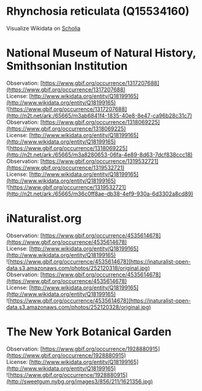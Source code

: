 
Rhynchosia reticulata (Q15534160)
=================================
  
Visualize Wikidata on [Scholia](https://scholia.toolforge.org/taxon/Q15534160)
# National Museum of Natural History, Smithsonian Institution
  
Observation: [https://www.gbif.org/occurrence/1317207688](https://www.gbif.org/occurrence/1317207688)  
License: [http://www.wikidata.org/entity/Q18199165](http://www.wikidata.org/entity/Q18199165)  
![https://www.gbif.org/occurrence/1317207688](http://n2t.net/ark:/65665/m3ab6841f4-1835-40e8-8e47-ca96b28c31c7)  
Observation: [https://www.gbif.org/occurrence/1318069225](https://www.gbif.org/occurrence/1318069225)  
License: [http://www.wikidata.org/entity/Q18199165](http://www.wikidata.org/entity/Q18199165)  
![https://www.gbif.org/occurrence/1318069225](http://n2t.net/ark:/65665/m3a8280653-06fa-4e89-8d63-7dcf838ccc18)  
Observation: [https://www.gbif.org/occurrence/1319532721](https://www.gbif.org/occurrence/1319532721)  
License: [http://www.wikidata.org/entity/Q18199165](http://www.wikidata.org/entity/Q18199165)  
![https://www.gbif.org/occurrence/1319532721](http://n2t.net/ark:/65665/m36c0ff8ae-db38-4ef9-930a-6d3302a8cd89)
# iNaturalist.org
  
Observation: [https://www.gbif.org/occurrence/4535614678](https://www.gbif.org/occurrence/4535614678)  
License: [http://www.wikidata.org/entity/Q18199165](http://www.wikidata.org/entity/Q18199165)  
![https://www.gbif.org/occurrence/4535614678](https://inaturalist-open-data.s3.amazonaws.com/photos/252120318/original.jpg)  
Observation: [https://www.gbif.org/occurrence/4535614678](https://www.gbif.org/occurrence/4535614678)  
License: [http://www.wikidata.org/entity/Q18199165](http://www.wikidata.org/entity/Q18199165)  
![https://www.gbif.org/occurrence/4535614678](https://inaturalist-open-data.s3.amazonaws.com/photos/252120328/original.jpg)
# The New York Botanical Garden
  
Observation: [https://www.gbif.org/occurrence/1928880915](https://www.gbif.org/occurrence/1928880915)  
License: [http://www.wikidata.org/entity/Q18199165](http://www.wikidata.org/entity/Q18199165)  
![https://www.gbif.org/occurrence/1928880915](http://sweetgum.nybg.org/images3/856/211/1621356.jpg)